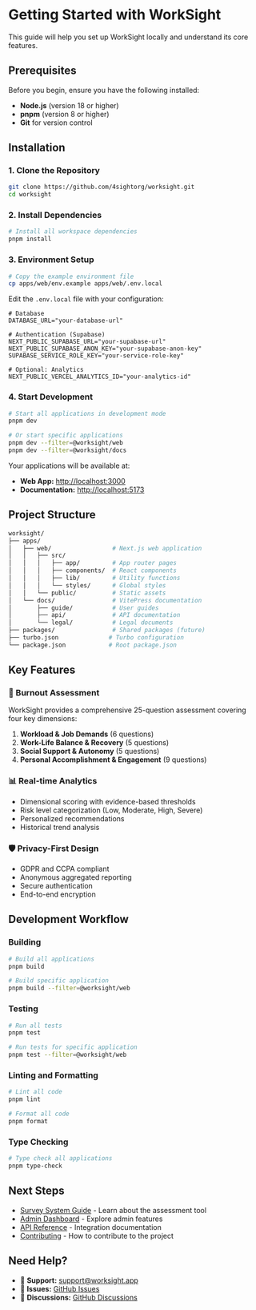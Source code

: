 # Getting Started with WorkSight

This guide will help you set up WorkSight locally and understand its core
features.

## Prerequisites

Before you begin, ensure you have the following installed:

- **Node.js** (version 18 or higher)
- **pnpm** (version 8 or higher)
- **Git** for version control

## Installation

### 1. Clone the Repository

```bash
git clone https://github.com/4sightorg/worksight.git
cd worksight
```

### 2. Install Dependencies

```bash
# Install all workspace dependencies
pnpm install
```

### 3. Environment Setup

```bash
# Copy the example environment file
cp apps/web/env.example apps/web/.env.local
```

Edit the `.env.local` file with your configuration:

```env
# Database
DATABASE_URL="your-database-url"

# Authentication (Supabase)
NEXT_PUBLIC_SUPABASE_URL="your-supabase-url"
NEXT_PUBLIC_SUPABASE_ANON_KEY="your-supabase-anon-key"
SUPABASE_SERVICE_ROLE_KEY="your-service-role-key"

# Optional: Analytics
NEXT_PUBLIC_VERCEL_ANALYTICS_ID="your-analytics-id"
```

### 4. Start Development

```bash
# Start all applications in development mode
pnpm dev

# Or start specific applications
pnpm dev --filter=@worksight/web
pnpm dev --filter=@worksight/docs
```

Your applications will be available at:

- **Web App:** [http://localhost:3000](http://localhost:3000)
- **Documentation:** [http://localhost:5173](http://localhost:5173)

## Project Structure

```sh
worksight/
├── apps/
│   ├── web/                 # Next.js web application
│   │   ├── src/
│   │   │   ├── app/         # App router pages
│   │   │   ├── components/  # React components
│   │   │   ├── lib/         # Utility functions
│   │   │   └── styles/      # Global styles
│   │   └── public/          # Static assets
│   └── docs/                # VitePress documentation
│       ├── guide/           # User guides
│       ├── api/             # API documentation
│       └── legal/           # Legal documents
├── packages/                # Shared packages (future)
├── turbo.json              # Turbo configuration
└── package.json            # Root package.json
```

## Key Features

### 🎯 Burnout Assessment

WorkSight provides a comprehensive 25-question assessment covering four key
dimensions:

1. **Workload & Job Demands** (6 questions)
2. **Work-Life Balance & Recovery** (5 questions)
3. **Social Support & Autonomy** (5 questions)
4. **Personal Accomplishment & Engagement** (9 questions)

### 📊 Real-time Analytics

- Dimensional scoring with evidence-based thresholds
- Risk level categorization (Low, Moderate, High, Severe)
- Personalized recommendations
- Historical trend analysis

### 🛡️ Privacy-First Design

- GDPR and CCPA compliant
- Anonymous aggregated reporting
- Secure authentication
- End-to-end encryption

## Development Workflow

### Building

```bash
# Build all applications
pnpm build

# Build specific application
pnpm build --filter=@worksight/web
```

### Testing

```bash
# Run all tests
pnpm test

# Run tests for specific application
pnpm test --filter=@worksight/web
```

### Linting and Formatting

```bash
# Lint all code
pnpm lint

# Format all code
pnpm format
```

### Type Checking

```bash
# Type check all applications
pnpm type-check
```

## Next Steps

- [Survey System Guide](/guide/survey-system) - Learn about the assessment tool
- [Admin Dashboard](/guide/admin-dashboard) - Explore admin features
- [API Reference](/api/overview) - Integration documentation
- [Contributing](/guide/contributing) - How to contribute to the project

## Need Help?

- 📧 **Support:** [support@worksight.app](mailto:support@worksight.app)
- 🐛 **Issues:** [GitHub Issues](https://github.com/4sightorg/worksight/issues)
- 💬 **Discussions:**
  [GitHub Discussions](https://github.com/4sightorg/worksight/discussions)
